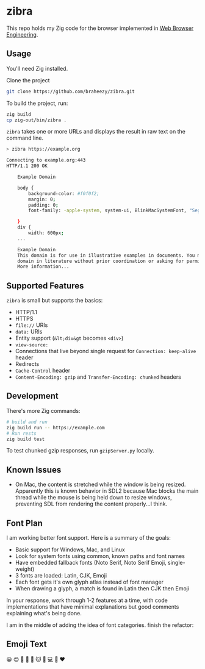 # zibra

This repo holds my Zig code for the browser implemented in [Web Browser Engineering](https://browser.engineering/).

## Usage

You'll need Zig installed.

Clone the project

```sh
git clone https://github.com/braheezy/zibra.git
```

To build the project, run:

```sh
zig build
cp zig-out/bin/zibra .
```

`zibra` takes one or more URLs and displays the result in raw text on the command line.

```sh
> zibra https://example.org

Connecting to example.org:443
HTTP/1.1 200 OK

    Example Domain

    body {
        background-color: #f0f0f2;
        margin: 0;
        padding: 0;
        font-family: -apple-system, system-ui, BlinkMacSystemFont, "Segoe UI", "Open Sans", "Helvetica Neue", Helvetica, Arial, sans-serif;

    }
    div {
        width: 600px;
    ...

    Example Domain
    This domain is for use in illustrative examples in documents. You may use this
    domain in literature without prior coordination or asking for permission.
    More information...
```

## Supported Features

`zibra` is small but supports the basics:

- HTTP/1.1
- HTTPS
- `file://` URIs
- `data:` URIs
- Entity support (`&lt;div&gt` becomes `<div>`)
- `view-source:`
- Connections that live beyond single request for `Connection: keep-alive` header
- Redirects
- `Cache-Control` header
- `Content-Encoding: gzip` and `Transfer-Encoding: chunked` headers

## Development

There's more Zig commands:

```sh
# build and run
zig build run -- https://example.com
# Run rests
zig build test
```

To test chunked gzip responses, run `gzipServer.py` locally.

## Known Issues

- On Mac, the content is stretched while the window is being resized. Apparently this is known behavior in SDL2 because Mac blocks the main thread while the mouse is being held down to resize windows, preventing SDL from rendering the content properly...I think.

## Font Plan

I am working better font support. Here is a summary of the goals:

- Basic support for Windows, Mac, and Linux
- Look for system fonts using common, known paths and font names
- Have embedded fallback fonts (Noto Serif, Noto Serif Emoji, single-weight)
- 3 fonts are loaded: Latin, CJK, Emoji
- Each font gets it's own glyph atlas instead of font manager
- When drawing a glyph, a match is found in Latin then CJK then Emoji

In your response, work through 1-2 features at a time, with code implementations that have minimal explanations but good comments explaining what's being done.

I am in the middle of adding the idea of font categories. finish the refactor:

<section class="emoji">
        <h2>Emoji Text</h2>
        <p>
            😀 😍 🚀 🎉 🌟 🐱 🍕 💻 📱 ❤️
        </p>
    </section>
